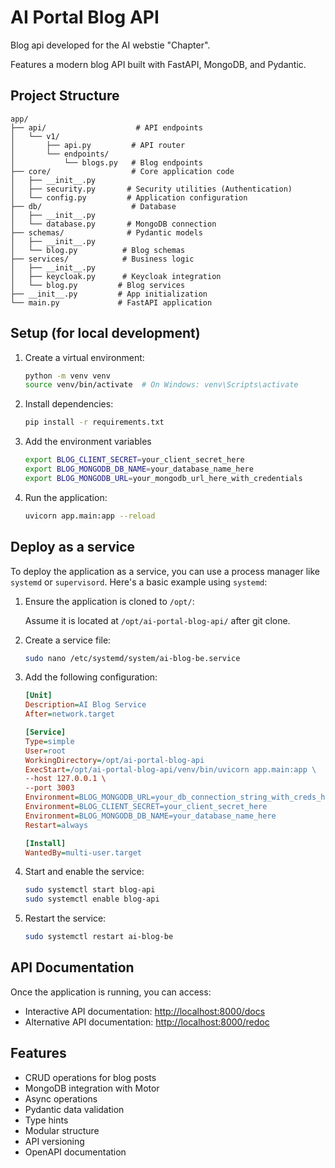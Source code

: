 # AI Portal Blog API

Blog api developed for the AI webstie "Chapter".

Features a modern blog API built with FastAPI, MongoDB, and Pydantic.

## Project Structure

```plaintext
app/
├── api/                    # API endpoints
│   └── v1/
│       ├── api.py         # API router
│       └── endpoints/
│           └── blogs.py   # Blog endpoints
├── core/                  # Core application code
│   ├── __init__.py
│   ├── security.py       # Security utilities (Authentication)
│   └── config.py         # Application configuration
├── db/                    # Database
│   ├── __init__.py
│   └── database.py       # MongoDB connection
├── schemas/              # Pydantic models
│   ├── __init__.py
│   └── blog.py          # Blog schemas
├── services/            # Business logic
│   ├── __init__.py
│   ├── keycloak.py      # Keycloak integration
│   └── blog.py         # Blog services
├── __init__.py         # App initialization
└── main.py             # FastAPI application
```

## Setup (for local development)

1. Create a virtual environment:

    ```bash
    python -m venv venv
    source venv/bin/activate  # On Windows: venv\Scripts\activate
    ```

2. Install dependencies:

    ```bash
    pip install -r requirements.txt
    ```

3. Add the environment variables

    ```bash
    export BLOG_CLIENT_SECRET=your_client_secret_here
    export BLOG_MONGODB_DB_NAME=your_database_name_here
    export BLOG_MONGODB_URL=your_mongodb_url_here_with_credentials
    ```

4. Run the application:

    ```bash
    uvicorn app.main:app --reload
    ```

## Deploy as a service

To deploy the application as a service, you can use a process manager like `systemd` or `supervisord`. Here's a basic example using `systemd`:

1. Ensure the application is cloned to `/opt/`:

    Assume it is located at `/opt/ai-portal-blog-api/` after git clone.

2. Create a service file:

    ```bash
    sudo nano /etc/systemd/system/ai-blog-be.service
    ```

3. Add the following configuration:

    ```ini
    [Unit]
    Description=AI Blog Service
    After=network.target

    [Service]
    Type=simple
    User=root
    WorkingDirectory=/opt/ai-portal-blog-api
    ExecStart=/opt/ai-portal-blog-api/venv/bin/uvicorn app.main:app \
    --host 127.0.0.1 \
    --port 3003
    Environment=BLOG_MONGODB_URL=your_db_connection_string_with_creds_here
    Environment=BLOG_CLIENT_SECRET=your_client_secret_here
    Environment=BLOG_MONGODB_DB_NAME=your_database_name_here
    Restart=always

    [Install]
    WantedBy=multi-user.target
    ```

4. Start and enable the service:

    ```bash
    sudo systemctl start blog-api
    sudo systemctl enable blog-api
    ```

5. Restart the service:

    ```bash
    sudo systemctl restart ai-blog-be
    ```

## API Documentation

Once the application is running, you can access:

- Interactive API documentation: <http://localhost:8000/docs>
- Alternative API documentation: <http://localhost:8000/redoc>

## Features

- CRUD operations for blog posts
- MongoDB integration with Motor
- Async operations
- Pydantic data validation
- Type hints
- Modular structure
- API versioning
- OpenAPI documentation
